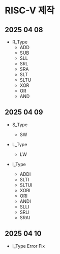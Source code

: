 # RISC-V 제작

## 2025 04 08
- R_Type
    - ADD 
    - SUB 
    - SLL 
    - SRL 
    - SRA 
    - SLT 
    - SLTU 
    - XOR 
    - OR 
    - AND 


## 2025 04 09  
- S_Type
  - SW 

- L_Type
  - LW   

- I_Type 
    - ADDI 
    - SLTI 
    - SLTUI 
    - XORI 
    - ORI 
    - ANDI 
    - SLLI 
    - SRLI 
    - SRAI 

## 2025 04 10
- I_Type Error Fix
